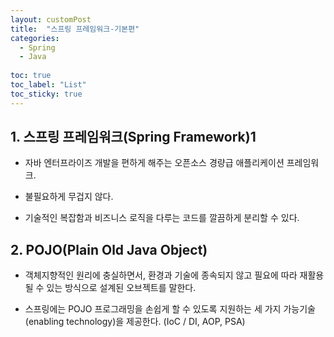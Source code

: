 ```yaml
---
layout: customPost
title:  "스프링 프레임워크-기본편"
categories: 
  - Spring
  - Java
  
toc: true
toc_label: "List"
toc_sticky: true 
---
```

## 1. 스프링 프레임워크(Spring Framework)1

- 자바 엔터프라이즈 개발을 편하게 해주는 오픈소스 경량급 애플리케이션 프레임워크.

- 불필요하게 무겁지 않다.

- 기술적인 복잡함과 비즈니스 로직을 다루는 코드를 깔끔하게 분리할 수 있다.



## 2. POJO(Plain Old Java Object)

- 객체지향적인 원리에 충실하면서, 환경과 기술에 종속되지 않고 필요에 따라 재활용될 수 있는 방식으로 설계된 오브젝트를 말한다.

- 스프링에는 POJO 프로그래밍을 손쉽게 할 수 있도록 지원하는 세 가지 가능기술(enabling technology)을 제공한다. (IoC / DI, AOP, PSA)
